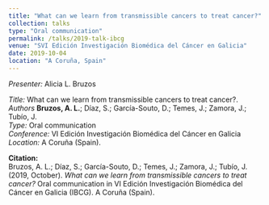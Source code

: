 ```yaml
---
title: "What can we learn from transmissible cancers to treat cancer?"
collection: talks
type: "Oral communication"
permalink: /talks/2019-talk-ibcg
venue: "SVI Edición Investigación Biomédica del Cáncer en Galicia"
date: 2019-10-04
location: "A Coruña, Spain"
---
```


*Presenter:* Alicia L. Bruzos  

*Title:* What can we learn from transmissible cancers to treat cancer?.  
*Authors* **Bruzos, A. L.**; Díaz, S.; García-Souto, D.; Temes, J.; Zamora, J.; Tubío, J.  
*Type:* Oral communication  
*Conference:* VI Edición Investigación Biomédica del Cáncer en Galicia  
*Location:* A Coruña (Spain).  

**Citation:**  
Bruzos, A. L.; Díaz, S.; García-Souto, D.; Temes, J.; Zamora, J.; Tubío, J. (2019, October). _What can we learn from transmissible cancers to treat cancer?_ Oral communication in VI Edición Investigación Biomédica del Cáncer en Galicia (IBCG). A Coruña (Spain). 
